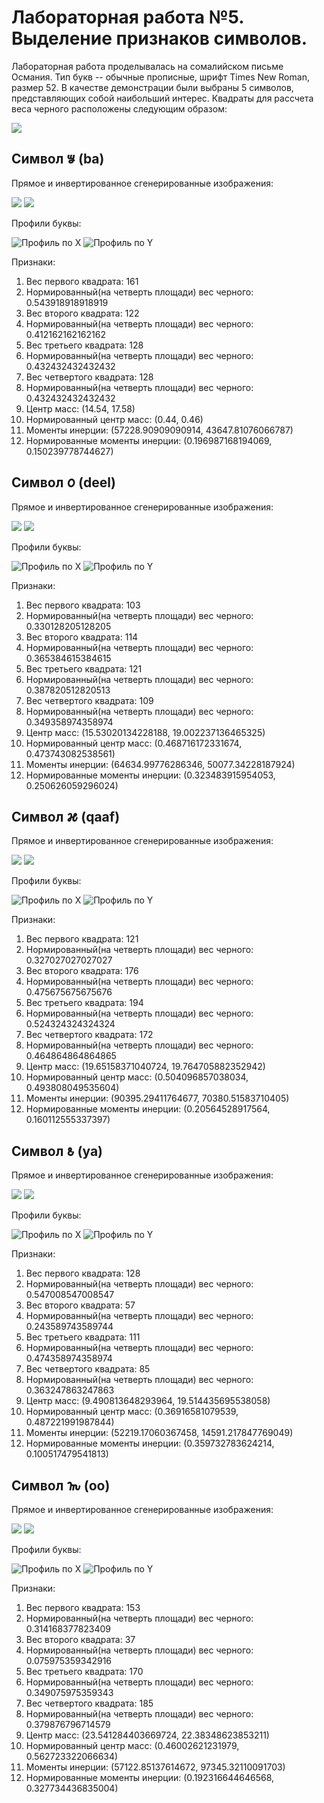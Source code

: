 # Лабораторная работа №5. Выделение признаков символов.
Лабораторная работа проделывалась на сомалийском письме Османия. Тип букв -- обычные прописные,
шрифт Times New Roman, размер 52. В качестве демонстрации были выбраны 
5 символов, представляющих собой наибольший интерес. Квадраты для рассчета веса черного расположены
следующим образом:

![](table.jpg)


## Символ 𐒁 (ba)
Прямое и инвертированное сгенерированные изображения:

![](alphabet/direct/letter_02.png)
![](alphabet/inverse/letter_02.png)

Профили буквы:

![](results/profiles/x/letter_02.png "Профиль по Х")
![](results/profiles/y/letter_02.png "Профиль по Y")

Признаки:
1. Вес первого квадрата: 161
2. Нормированный(на четверть площади) вес черного: 0.543918918918919
3. Вес второго квадрата: 122
4. Нормированный(на четверть площади) вес черного: 0.412162162162162
5. Вес третьего квадрата: 128
6. Нормированный(на четверть площади) вес черного: 0.432432432432432
7. Вес четвертого квадрата: 128
8. Нормированный(на четверть площади) вес черного: 0.432432432432432
9. Центр масс: (14.54, 17.58)
10. Нормированный центр масс: (0.44, 0.46)
11. Моменты инерции: (57228.90909090914, 43647.81076066787)
12. Нормированные моменты инерции: (0.196987168194069, 0.150239778744627)

## Символ 𐒆 (deel)
Прямое и инвертированное сгенерированные изображения:

![](alphabet/direct/letter_07.png)
![](alphabet/inverse/letter_07.png)

Профили буквы:

![](results/profiles/x/letter_07.png "Профиль по Х")
![](results/profiles/y/letter_07.png "Профиль по Y")

Признаки:
1. Вес первого квадрата: 103
2. Нормированный(на четверть площади) вес черного: 0.330128205128205
3. Вес второго квадрата: 114
4. Нормированный(на четверть площади) вес черного: 0.365384615384615
5. Вес третьего квадрата: 121
6. Нормированный(на четверть площади) вес черного: 0.387820512820513
7. Вес четвертого квадрата: 109
8. Нормированный(на четверть площади) вес черного: 0.349358974358974
9. Центр масс: (15.53020134228188, 19.002237136465325)
10. Нормированный центр масс: (0.468716172331674, 0.473743082538561)
11. Моменты инерции: (64634.99776286346, 50077.34228187924)
12. Нормированные моменты инерции: (0.323483915954053, 0.250626059296024)

## Символ 𐒎 (qaaf)
Прямое и инвертированное сгенерированные изображения:

![](alphabet/direct/letter_15.png)
![](alphabet/inverse/letter_15.png)

Профили буквы:

![](results/profiles/x/letter_15.png "Профиль по Х")
![](results/profiles/y/letter_15.png "Профиль по Y")

Признаки:
1. Вес первого квадрата: 121
2. Нормированный(на четверть площади) вес черного: 0.327027027027027
3. Вес второго квадрата: 176
4. Нормированный(на четверть площади) вес черного: 0.475675675675676
5. Вес третьего квадрата: 194
6. Нормированный(на четверть площади) вес черного: 0.524324324324324
7. Вес четвертого квадрата: 172
8. Нормированный(на четверть площади) вес черного: 0.464864864864865
9. Центр масс: (19.65158371040724, 19.764705882352942)
10. Нормированный центр масс: (0.504096857038034, 0.493808049535604)
11. Моменты инерции: (90395.29411764677, 70380.51583710405)
12. Нормированные моменты инерции: (0.20564528917564, 0.160112555337397)

## Символ 𐒕 (ya)
Прямое и инвертированное сгенерированные изображения:

![](alphabet/direct/letter_22.png)
![](alphabet/inverse/letter_22.png)

Профили буквы:

![](results/profiles/x/letter_22.png "Профиль по Х")
![](results/profiles/y/letter_22.png "Профиль по Y")

Признаки:
1. Вес первого квадрата: 128
2. Нормированный(на четверть площади) вес черного: 0.547008547008547
3. Вес второго квадрата: 57
4. Нормированный(на четверть площади) вес черного: 0.243589743589744
5. Вес третьего квадрата: 111
6. Нормированный(на четверть площади) вес черного: 0.474358974358974
7. Вес четвертого квадрата: 85
8. Нормированный(на четверть площади) вес черного: 0.363247863247863
9. Центр масс: (9.490813648293964, 19.514435695538058)
10. Нормированный центр масс: (0.36916581079539, 0.487221991987844)
11. Моменты инерции: (52219.17060367458, 14591.217847769049)
12. Нормированные моменты инерции: (0.359732783624214, 0.100517479541813)

## Символ 𐒝 (oo)
Прямое и инвертированное сгенерированные изображения:

![](alphabet/direct/letter_30.png)
![](alphabet/inverse/letter_30.png)

Профили буквы:

![](results/profiles/x/letter_30.png "Профиль по Х")
![](results/profiles/y/letter_30.png "Профиль по Y")

Признаки:
1. Вес первого квадрата: 153
2. Нормированный(на четверть площади) вес черного: 0.314168377823409
3. Вес второго квадрата: 37
4. Нормированный(на четверть площади) вес черного: 0.075975359342916
5. Вес третьего квадрата: 170
6. Нормированный(на четверть площади) вес черного: 0.349075975359343
7. Вес четвертого квадрата: 185
8. Нормированный(на четверть площади) вес черного: 0.379876796714579
9. Центр масс: (23.541284403669724, 22.38348623853211)
10. Нормированный центр масс: (0.46002621231979, 0.562723322066634)
11. Моменты инерции: (57122.85137614672, 97345.32110091703)
12. Нормированные моменты инерции: (0.192316644646568, 0.327734436835004)